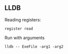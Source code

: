 ## LLDB

Reading registers:
```
register read
```
Run with arguments
```
lldb -- ExeFile -arg1 -arg2
```
